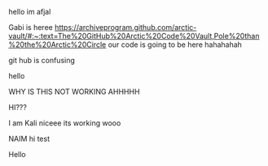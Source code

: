 hello im afjal

Gabi is heree 
https://archiveprogram.github.com/arctic-vault/#:~:text=The%20GitHub%20Arctic%20Code%20Vault,Pole%20than%20the%20Arctic%20Circle our code is going to be here hahahahah

git hub is confusing

hello

WHY IS THIS NOT WORKING AHHHHH

HI???

I am Kali niceee its working wooo


NAIM
hi test

Hello
